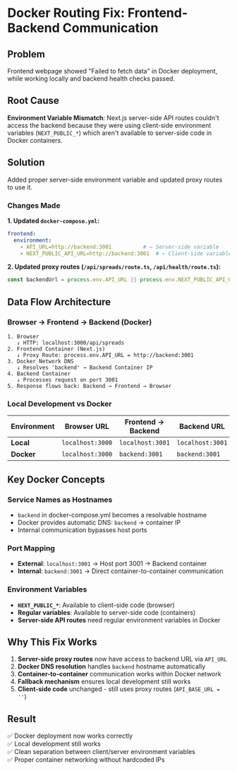 # Docker Routing Fix: Frontend-Backend Communication

## Problem
Frontend webpage showed "Failed to fetch data" in Docker deployment, while working locally and backend health checks passed.

## Root Cause
**Environment Variable Mismatch**: Next.js server-side API routes couldn't access the backend because they were using client-side environment variables (`NEXT_PUBLIC_*`) which aren't available to server-side code in Docker containers.

## Solution
Added proper server-side environment variable and updated proxy routes to use it.

### Changes Made

**1. Updated `docker-compose.yml`:**
```yaml
frontend:
  environment:
    - API_URL=http://backend:3001          # ← Server-side variable
    - NEXT_PUBLIC_API_URL=http://backend:3001  # ← Client-side variable
```

**2. Updated proxy routes (`/api/spreads/route.ts`, `/api/health/route.ts`):**
```typescript
const backendUrl = process.env.API_URL || process.env.NEXT_PUBLIC_API_URL || 'http://localhost:3001';
```

## Data Flow Architecture

### Browser → Frontend → Backend (Docker)
```
1. Browser
   ↓ HTTP: localhost:3000/api/spreads
2. Frontend Container (Next.js)
   ↓ Proxy Route: process.env.API_URL = http://backend:3001
3. Docker Network DNS
   ↓ Resolves 'backend' → Backend Container IP
4. Backend Container
   ↓ Processes request on port 3001
5. Response flows back: Backend → Frontend → Browser
```

### Local Development vs Docker

| Environment | Browser URL | Frontend → Backend | Backend URL |
|-------------|-------------|-------------------|-------------|
| **Local** | `localhost:3000` | `localhost:3001` | `localhost:3001` |
| **Docker** | `localhost:3000` | `backend:3001` | `backend:3001` |

## Key Docker Concepts

### Service Names as Hostnames
- `backend` in docker-compose.yml becomes a resolvable hostname
- Docker provides automatic DNS: `backend` → container IP
- Internal communication bypasses host ports

### Port Mapping
- **External**: `localhost:3001` → Host port 3001 → Backend container
- **Internal**: `backend:3001` → Direct container-to-container communication

### Environment Variables
- **`NEXT_PUBLIC_*`**: Available to client-side code (browser)
- **Regular variables**: Available to server-side code (containers)
- **Server-side API routes** need regular environment variables in Docker

## Why This Fix Works

1. **Server-side proxy routes** now have access to backend URL via `API_URL`
2. **Docker DNS resolution** handles `backend` hostname automatically  
3. **Container-to-container** communication works within Docker network
4. **Fallback mechanism** ensures local development still works
5. **Client-side code** unchanged - still uses proxy routes (`API_BASE_URL = ''`)

## Result
✅ Docker deployment now works correctly  
✅ Local development still works  
✅ Clean separation between client/server environment variables  
✅ Proper container networking without hardcoded IPs 